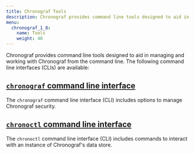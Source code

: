 ```yaml
---
title: Chronograf Tools
description: Chronograf provides command line tools designed to aid in managing and working with Chronograf from the command line.
menu:
  chronograf_1_8:
    name: Tools
    weight: 40
---
```


Chronograf provides command line tools designed to aid in managing and working with Chronograf from the command line. The following command line interfaces (CLIs) are available:

## [`chronograf` command line interface](/chronograf/v1.8/tools/chronograf-cli/)

The `chronograf` command line interface (CLI) includes options to manage Chronograf security.

## [`chronoctl` command line interface](/chronograf/v1.8/tools/chronoctl/)

The `chronoctl` command line interface (CLI) includes commands to interact with an instance of Chronograf's data store.
